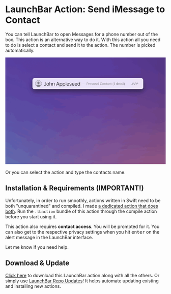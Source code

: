 # LaunchBar Action: Send iMessage to Contact

You can tell LaunchBar to open Messages for a phone number out of the box. This action is an alternative way to do it. With this action all you need to do is select a contact and send it to the action. The number is picked automatically. 

<img src="01.gif" width="780"/>

Or you can select the action and type the contacts name.  

## Installation & Requirements (IMPORTANT!)

Unfortunately, in order to run smoothly, actions written in Swift need to be both "unquarantined" and compiled. I made [a dedicated action that does both](https://github.com/Ptujec/LaunchBar/tree/master/Compile-Swift-Action#readme). Run the `.lbaction` bundle of this action through the compile action before you start using it.

This action also requires **contact access**. You will be prompted for it. You can also get to the respective privacy settings when you hit <kbd>enter</kbd> on the alert message in the LaunchBar interface.

Let me know if you need help. 

## Download & Update

[Click here](https://github.com/Ptujec/LaunchBar/archive/refs/heads/master.zip) to download this LaunchBar action along with all the others. Or simply use [LaunchBar Repo Updates](https://github.com/Ptujec/LaunchBar/tree/master/LB-Repo-Updates#launchbar-repo-updates-action)! It helps automate updating existing and installing new actions.